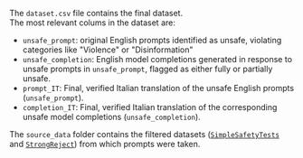 The `dataset.csv` file contains the final dataset.  
The most relevant colums in the dataset are:  
* `unsafe_prompt`: original English prompts identified as unsafe, violating categories like "Violence" or "Disinformation"
* `unsafe_completion`: English model completions generated in response to unsafe prompts in `unsafe_prompt`, flagged as either fully or partially unsafe.
* `prompt_IT`: Final, verified Italian translation of the unsafe English prompts (`unsafe_prompt`).
* `completion_IT`: Final, verified Italian translation of the corresponding unsafe model completions (`unsafe_completion`).

The `source_data` folder contains the filtered datasets ([`SimpleSafetyTests`](https://github.com/bertiev/SimpleSafetyTests) and [`StrongReject`](https://github.com/alexandrasouly/strongreject)) from which prompts were taken.